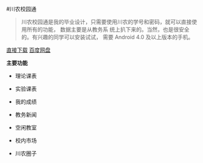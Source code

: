 #川农校园通
> 川农校园通是我的毕业设计，只需要使用川农的学号和密码，就可以直接使用所有的功能，
> 数据主要是从教务系 统上扒下来的。当然，也是很安全的。有兴趣的同学可以安装试试，
> 需要 Android 4.0 及以上版本的手机。

[直接下载][1]
[百度网盘][2]

**主要功能**

* 理论课表
* 实验课表
* 我的成绩
* 教务新闻
* 空闲教室
* 校内市场
* 川农圈子


  [1]: https://github.com/WinsonTse/SicauHelper/blob/master/sicauhelper.apk?raw=true
  [2]: http://pan.baidu.com/s/1i346zjv
